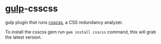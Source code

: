 [gulp](https://github.com/wearefractal/gulp)-csscss
===

gulp plugin that runs [csscss](https://github.com/zmoazeni/csscss), a CSS redundancy analyzer.

To install the csscss gem run `gem install csscss` command, this will grab the latest version.